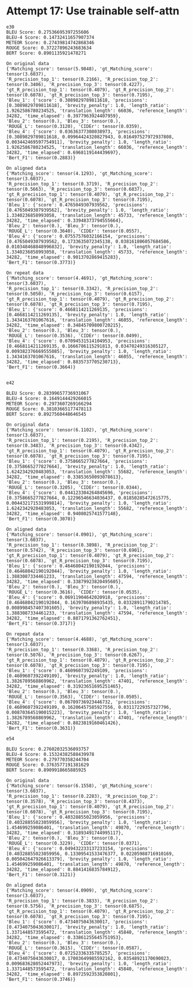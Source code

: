 
# Attempt 17: Use trainable self-attn

    e30
    BLEU Score: 0.27536695397255606
    BLEU-4 Score: 0.14732411657907374
    METEOR Score: 0.27439814742868346
    ROUGE Score: 0.37227896243683634
    BERT Score: 0.8901135921478271

    On original data
    {'Matching_score': tensor(5.9848), 'gt_Matching_score': tensor(3.6037), 
    'R_precision_top_1': tensor(0.2166), 'R_precision_top_2': tensor(0.3406), 'R_precision_top_3': tensor(0.4227), 
    'gt_R_precision_top_1': tensor(0.4079), 'gt_R_precision_top_2': tensor(0.6078), 'gt_R_precision_top_3': tensor(0.7195), 
    'Bleu_1': {'score': 0.3089829789811618, 'precisions': [0.3089829789811618], 'brevity_penalty': 1.0, 'length_ratio': 1.9262586780234525, 'translation_length': 66036, 'reference_length': 34282, 'time_elapsed': 0.3977963924407959}, 
    'Bleu_2': tensor(0.), 'Bleu_3': tensor(0.), 
    'ROUGE_L': tensor(0.3120), 'CIDEr': tensor(0.0359), 
    'Bleu_4': {'score': 0.03636377308038973, 'precisions': [0.3089829789811618, 0.09964424320827943, 0.016497527972937808, 0.003442469597754911], 'brevity_penalty': 1.0, 'length_ratio': 1.9262586780234525, 'translation_length': 66036, 'reference_length': 34282, 'time_elapsed': 0.6968119144439697}, 
    'Bert_F1': tensor(0.2883)}

    On aligned data
    {'Matching_score': tensor(4.1293), 'gt_Matching_score': tensor(3.6037), 
    'R_precision_top_1': tensor(0.3719), 'R_precision_top_2': tensor(0.5663), 'R_precision_top_3': tensor(0.6837), 
    'gt_R_precision_top_1': tensor(0.4079), 'gt_R_precision_top_2': tensor(0.6078), 'gt_R_precision_top_3': tensor(0.7195), 
    'Bleu_1': {'score': 0.4765049307939562, 'precisions': [0.4765049307939562], 'brevity_penalty': 1.0, 'length_ratio': 1.3340236858993058, 'translation_length': 45733, 'reference_length': 34282, 'time_elapsed': 0.33948373794555664}, 
    'Bleu_2': tensor(0.), 'Bleu_3': tensor(0.), 
    'ROUGE_L': tensor(0.3640), 'CIDEr': tensor(0.0557), 
    'Bleu_4': {'score': 0.07557576032166154, 'precisions': [0.4765049307939562, 0.1733635072345138, 0.038161806057684586, 0.010348468848996832], 'brevity_penalty': 1.0, 'length_ratio': 1.3340236858993058, 'translation_length': 45733, 'reference_length': 34282, 'time_elapsed': 0.9013702869415283}, 
    'Bert_F1': tensor(0.3773)}

    On repeat data
    {'Matching_score': tensor(4.4691), 'gt_Matching_score': tensor(3.6037), 
    'R_precision_top_1': tensor(0.3342), 'R_precision_top_2': tensor(0.5050), 'R_precision_top_3': tensor(0.6157), 
    'gt_R_precision_top_1': tensor(0.4079), 'gt_R_precision_top_2': tensor(0.6078), 'gt_R_precision_top_3': tensor(0.7195), 
    'Bleu_1': {'score': 0.4668114211269135, 'precisions': [0.4668114211269135], 'brevity_penalty': 1.0, 'length_ratio': 1.3434163701067616, 'translation_length': 46055, 'reference_length': 34282, 'time_elapsed': 0.34845709800720215}, 
    'Bleu_2': tensor(0.), 'Bleu_3': tensor(0.), 
    'ROUGE_L': tensor(0.3536), 'CIDEr': tensor(0.0499), 
    'Bleu_4': {'score': 0.07094531514104953, 'precisions': [0.4668114211269135, 0.1666786115291813, 0.03470249316305127, 0.009382376669555085], 'brevity_penalty': 1.0, 'length_ratio': 1.3434163701067616, 'translation_length': 46055, 'reference_length': 34282, 'time_elapsed': 0.8835737705230713}, 
    'Bert_F1': tensor(0.3664)}


    e42

    BLEU Score: 0.28399657736931067
    BLEU-4 Score: 0.1649144429266015
    METEOR Score: 0.2973607269166294
    ROUGE Score: 0.38103665177478113
    BERT Score: 0.8927560448646545
    
    On original data
    {'Matching_score': tensor(6.1102), 'gt_Matching_score': tensor(3.6037), 
    'R_precision_top_1': tensor(0.2195), 'R_precision_top_2': tensor(0.3483), 'R_precision_top_3': tensor(0.4342),  
    'gt_R_precision_top_1': tensor(0.4079), 'gt_R_precision_top_2': tensor(0.6078), 'gt_R_precision_top_3': tensor(0.7195), 
    'Bleu_1': {'score': 0.3758665277827664, 'precisions': [0.3758665277827664], 'brevity_penalty': 1.0, 'length_ratio': 1.6242342920483053, 'translation_length': 55682, 'reference_length': 34282, 'time_elapsed': 0.33853650093078613}, 
    'Bleu_2': tensor(0.), 'Bleu_3': tensor(0.), 
    'ROUGE_L': tensor(0.3205), 'CIDEr': tensor(0.0344), 
    'Bleu_4': {'score': 0.044123304264845696, 'precisions': [0.3758665277827664, 0.12296546634036437, 0.01850285472615775, 0.004432171531999814], 'brevity_penalty': 1.0, 'length_ratio': 1.6242342920483053, 'translation_length': 55682, 'reference_length': 34282, 'time_elapsed': 0.9408025741577148}, 
    'Bert_F1': tensor(0.3070)}

    On aligned data
    {'Matching_score': tensor(4.0901), 'gt_Matching_score': tensor(3.6037), 
    'R_precision_top_1': tensor(0.3898), 'R_precision_top_2': tensor(0.5742), 'R_precision_top_3': tensor(0.6901), 
    'gt_R_precision_top_1': tensor(0.4079), 'gt_R_precision_top_2': tensor(0.6078), 'gt_R_precision_top_3': tensor(0.7195), 
    'Bleu_1': {'score': 0.46468042190192044, 'precisions': [0.46468042190192044], 'brevity_penalty': 1.0, 'length_ratio': 1.3883087334461233, 'translation_length': 47594, 'reference_length': 34282, 'time_elapsed': 0.33879923820495605}, 
    'Bleu_2': tensor(0.), 'Bleu_3': tensor(0.), 
    'ROUGE_L': tensor(0.3616), 'CIDEr': tensor(0.0535), 
    'Bleu_4': {'score': 0.06911904642020918, 'precisions': [0.46468042190192044, 0.1639706898935435, 0.03328911790214785, 0.008998457407301605], 'brevity_penalty': 1.0, 'length_ratio': 1.3883087334461233, 'translation_length': 47594, 'reference_length': 34282, 'time_elapsed': 0.8871791362762451}, 
    'Bert_F1': tensor(0.3717)}

    On repeat data
    {'Matching_score': tensor(4.4688), 'gt_Matching_score': tensor(3.6037), 
    'R_precision_top_1': tensor(0.3368), 'R_precision_top_2': tensor(0.5076), 'R_precision_top_3': tensor(0.6267), 
    'gt_R_precision_top_1': tensor(0.4079), 'gt_R_precision_top_2': tensor(0.6078), 'gt_R_precision_top_3': tensor(0.7195), 
    'Bleu_1': {'score': 0.4609607392249109, 'precisions': [0.4609607392249109], 'brevity_penalty': 1.0, 'length_ratio': 1.3826789568869962, 'translation_length': 47401, 'reference_length': 34282, 'time_elapsed': 0.31923651695251465}, 
    'Bleu_2': tensor(0.), 'Bleu_3': tensor(0.), 
    'ROUGE_L': tensor(0.3563), 'CIDEr': tensor(0.0505), 
    'Bleu_4': {'score': 0.06709736923446732, 'precisions': [0.4609607392249109, 0.16206457585927556, 0.03117229357327796, 0.008703645190015223], 'brevity_penalty': 1.0, 'length_ratio': 1.3826789568869962, 'translation_length': 47401, 'reference_length': 34282, 'time_elapsed': 0.8823819160461426}, 
    'Bert_F1': tensor(0.3631)}

    e54

    BLEU Score: 0.27602032536093757
    BLEU-4 Score: 0.15324382588439978
    METEOR Score: 0.279770358244704
    ROUGE Score: 0.3763577191381629
    BERT Score: 0.8909918665885925

    On original data
    {'Matching_score': tensor(6.1558), 'gt_Matching_score': tensor(3.6037), 
    'R_precision_top_1': tensor(0.2283), 'R_precision_top_2': tensor(0.3578), 'R_precision_top_3': tensor(0.4373), 
    'gt_R_precision_top_1': tensor(0.4079), 'gt_R_precision_top_2': tensor(0.6078), 'gt_R_precision_top_3': tensor(0.7195), 
    'Bleu_1': {'score': 0.40328855023059956, 'precisions': [0.40328855023059956], 'brevity_penalty': 1.0, 'length_ratio': 1.454699259086401, 'translation_length': 49870, 'reference_length': 34282, 'time_elapsed': 0.31893491744995117}, 
    'Bleu_2': tensor(0.), 'Bleu_3': tensor(0.), 
    'ROUGE_L': tensor(0.3229), 'CIDEr': tensor(0.0371), 
    'Bleu_4': {'score': 0.049432233137233154, 'precisions': [0.40328855023059956, 0.13309541533476377, 0.02205988716910169, 0.005042647926613379], 'brevity_penalty': 1.0, 'length_ratio': 1.454699259086401, 'translation_length': 49870, 'reference_length': 34282, 'time_elapsed': 0.8841416835784912}, 
    'Bert_F1': tensor(0.3121)}

    On aligned data
    {'Matching_score': tensor(4.0909), 'gt_Matching_score': tensor(3.6037), 
    'R_precision_top_1': tensor(0.3833), 'R_precision_top_2': tensor(0.5756), 'R_precision_top_3': tensor(0.6875), 
    'gt_R_precision_top_1': tensor(0.4079), 'gt_R_precision_top_2': tensor(0.6078), 'gt_R_precision_top_3': tensor(0.7195), 
    'Bleu_1': {'score': 0.4734075043630017, 'precisions': [0.4734075043630017], 'brevity_penalty': 1.0, 'length_ratio': 1.3371448573595472, 'translation_length': 45840, 'reference_length': 34282, 'time_elapsed': 0.33861255645751953}, 
    'Bleu_2': tensor(0.), 'Bleu_3': tensor(0.), 
    'ROUGE_L': tensor(0.3615), 'CIDEr': tensor(0.0587), 
    'Bleu_4': {'score': 0.07252336335785257, 'precisions': [0.4734075043630017, 0.17003649985592162, 0.03548921170690023, 0.009683628052447973], 'brevity_penalty': 1.0, 'length_ratio': 1.3371448573595472, 'translation_length': 45840, 'reference_length': 34282, 'time_elapsed': 0.8972592353820801}, 
    'Bert_F1': tensor(0.3746)}
